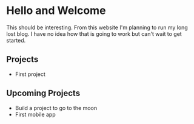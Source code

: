 # Hello and Welcome

This should be interesting. From this website I'm planning to run my long lost blog. I have no idea how that is going to work but can't wait to get started.

## Projects

- First project

## Upcoming Projects

- Build a project to go to the moon
- First mobile app
